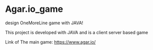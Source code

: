 # Agar.io_game
design OneMoreLine game with JAVA!

This project is developed with JAVA and is a client server based game

Link of The main game: https://www.agar.io/
